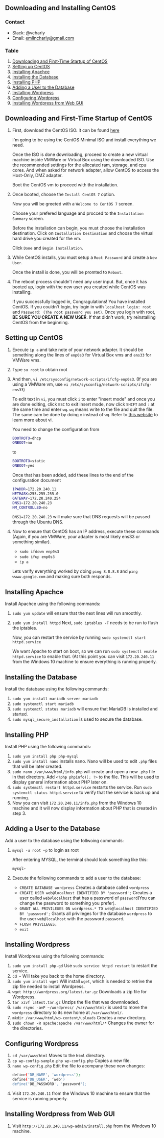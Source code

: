 ## Downloading and Installing CentOS 
### Contact
- Slack: @vcharly
- Email: emlincharly@gmail.com

### Table

1. [Downloading and First-Time Startup of CentOS](#id-link-to-section)
2. [Setting up CentOS](#id-link-to-section)
3. [Installing Apachce](#id-link-to-section)
4. [Installing the Database](#id-link-to-section)
5. [Installing PHP](#id-link-to-section)
6. [Adding a User to the Database](#id-link-to-section)
7. [Installing Wordpress](#id-link-to-section)
8. [Configuring Wordpress](#id-link-to-section)
9. [Installing Wordpress from Web GUI](#id-link-to-section)

## Downloading and First-Time Startup of CentOS <a id="id-link-to-section"></a>
1. First, download the CentOS ISO. It can be found [here](https://www.centos.org/download/)

    I'm going to be using the CentOS Minimal ISO and install everything we need.

    Once the ISO is done downloading, proceed to create a new virtual machine inside VMWare
or Virtual Box using the downloaded ISO. Use the recommended settings for the allocated ram, storage, and cpu cores.
And when asked for network adapter, allow CentOS to access the Host-Only, DMZ adapter.

    Boot the CentOS vm to proceed with the installation.

2. Once booted, choose the `Install CentOS 7` option.

    Now you will be greeted with a `Welcome to CentOS 7` screen.

    Choose your prefered language and procced to the `Installation Summary` screen.

    Before the installation can begin, you must choose the installation destination. Click on `Installation Destination` and choose the virtual 
hard drive you created for the vm.

    Click `Done` and `Begin Installation`.

3. While CentOS installs, you must setup a `Root Password` and create a `New User`.

    Once the install is done, you will be promted to `Reboot`.

4. The reboot process shouldn't need any user input. But, once it has booted up, login with the new user you created while CentOS was installing.

    If you successfully logged in, Congragulations! You have installed CentOS. If you couldn't login, try login in with `localhost login: root`
and `Password: (The root password you set)`. Once you login with root, **BE SURE YOU CREATE A NEW USER**. If that didn't work, try reinstalling CentOS from the beginning.

## Setting up CentOS <a id="id-link-to-section"></a>

1. Execute `ip a` and take note of your network adapter. It should be something along the lines of `enp0s3` for Virtual Box vms and `ens33` for 
VMWare vms.

2. Type `su root` to obtain root

3. And then, `vi /etc/sysconfig/network-scripts/ifcfg-enp0s3`. (If you are using a VMWare vm, use `vi /etc/sysconfig/network-scripts/ifcfg-ens33`)

    To edit text in `vi`, you must click `i` to enter "insert mode" and once you are done editing, click `ESC` to exit insert mode, now click `SHIFT` and `:` at the same time and enter `wq`. `wq` means write to the file and quit the file. The same cam be done by doing `x` instead of `wq`. Refer to [this website](https://www.cs.colostate.edu/helpdocs/vi.html) to learn more about vi.

    You need to change the configuration from
    ``` bash
    BOOTROTO=dhcp
    ONBOOT=no
    ```
    to
    ``` bash
    BOOTROTO=static
    ONBOOT=yes
    ```
    Once that has been added, add these lines to the end of the configuration document
    ``` bash
    IPADDR=172.20.240.11
    NETMASK=255.255.255.0
    GATEWAY=172.20.240.254
    DNS1=172.20.240.23
    NM_CONTROLLED=no
    ```
    `DNS1=172.20.240.23` will make sure that DNS requests will be passed through the Ubuntu DNS.
    
4. Now to ensure that CentOS has an IP address, execute these commands (Again, if you are VMWare, your adapter is most likely ens33 or something similar).
    - `sudo ifdown enp0s3`
    - `sudo ifup enp0s3`
    - `ip a`

    Lets varify everything worked by doing `ping 8.8.8.8` and `ping wwww.google.com` and making sure both responds.
    
## Installing Apachce <a id="id-link-to-section"></a>
Install Apachce using the following commands:
1. `sudo yum update` will ensure that the next lines will run smoothly.
2. `sudo yum install httpd`
    Next, `sudo iptables -F` needs to be run to flush the iptables.
    
    Now, you can restart the service by running `sudo systemctl start httpd.service`
    
    We want Apache to start on boot, so we can run `sudo systemctl enable httpd.service` to enable that. (At this point you can visit `172.20.240.11` from the Windows 10 machine to ensure everything is running properly.
    
## Installing the Database <a id="id-link-to-section"></a>
Install the database using the following commands:
1. `sudo yum install mariadb-server mariadb`
2. `sudo systemctl start mariadb`
3. `sudo systemctl status mariadb` will ensure that MariaDB is installed and started.
4. `sudo mysql_secure_installation` is used to secure the database.

## Installing PHP <a id="id-link-to-section"></a>
Install PHP using the following commands:
1. `sudo yum install php php-mysql`
2. `sudo yum install nano` installs nano. Nano will be used to edit `.php` files that will be later created.
3. `sudo nano /var/www/html/info.php` will create and open a new `.php` file in that directory.
    Add `<?php phpinfo(); ?>` to the file. This will be used to display general information about PHP later on.
4. `sudo systemctl restart httpd.service` restarts the service.
    Run `sudo systemctl status httpd.service` to verify that the service is back up and running.
5. Now you can visit `172.20.240.11/info.php` from the Windows 10 machine and it will now display information about PHP that is created in step 3.
## Adding a User to the Database <a id="id-link-to-section"></a>
Add a user to the database using the follwoing commands:
1. `mysql -u root –p` to login as root

    After entering MYSQL, the terminal should look something like this:
    ```bash
    mysql>
    ```
2. Execute the following commands to add a user to the database:
    - `CREATE DATABASE wordpress` Creates a database called `wordpress`
    - `CREATE USER web@localhost IDENTIFIED BY 'password';` Creates a user called `web@localhost` that has a password of `password`(You can change the password to something you prefer).
    - `GRANT ALL PRIVILEGES ON wordpress.* TO web@localhost IDENTIFIED BY 'password';` Grants all privileges for the database `wordpress` to the user `web@localhost` with the password `password`.
    - `FLUSH PRIVILEGES;`
    - `exit`
 
## Installing Wordpress <a id="id-link-to-section"></a>
Install Wordpress using the following commands:
1. `sudo yum install php-gd`
   Use `sudo service httpd restart` to restart the service.
2. `cd ~` Will take you back to the home directory.
3. `sudo yum install wget` Will install `wget`, which is needed to retrive the zip file needed to install Wordpress.
4. `wget http://wordpress.org/latest.tar.gz` Downloads a zip file for Wordpress.
5. `tar xzvf latest.tar.gz` Unzips the file that was downnloaded.
6. `sudo rsync -avP ~/wordpress/ /var/www/html/` is used to move the `wordpress` directory to its new home at `/var/www/html/`.
7. `mkdir /var/www/html/wp-content/uploads` Creates a new directory.
8. `sudo chown -R apache:apache /var/www/html/*` Changes the owner for the directories.

## Configuring Wordpress <a id="id-link-to-section"></a>
1. `cd /var/www/html` Moves to the `html` directory.
2. `cp wp-config-sample.php wp-config.php` Copies a new file.
3. `nano wp-config.php` Edit the file to acompany these new changes:
    ```bash
    define('DB_NAME', 'wordpress');
    define('DB_USER', ‘web')
    define('DB_PASSWORD', 'password');
    ```
4. Visit `172.20.240.11` from the Windows 10 machine to ensure that the service is running properly.

## Installing Wordpress from Web GUI <a id="id-link-to-section"></a>
1. Visit `http://172.20.240.11/wp-admin/install.php` from the Windows 10 machine.



 




    
